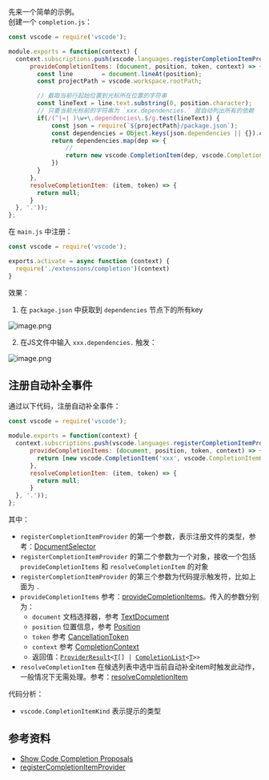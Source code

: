 先来一个简单的示例。<br />创建一个 `completion.js`：
```javascript
const vscode = require('vscode');

module.exports = function(context) {
  context.subscriptions.push(vscode.languages.registerCompletionItemProvider('javascript', {
      provideCompletionItems: (document, position, token, context) => {
        const line        = document.lineAt(position);
        const projectPath = vscode.workspace.rootPath;

        // 截取当前行起始位置到光标所在位置的字符串
        const lineText = line.text.substring(0, position.character);
        // 只要当前光标前的字符串为 `xxx.dependencies.` 就自动列出所有的依赖
        if(/(^|=| )\w+\.dependencies\.$/g.test(lineText)) {
            const json = require(`${projectPath}/package.json`);
            const dependencies = Object.keys(json.dependencies || {}).concat(Object.keys(json.devDependencies || {}));
            return dependencies.map(dep => {
                // 
                return new vscode.CompletionItem(dep, vscode.CompletionItemKind.Field);
            })
        }
      },
      resolveCompletionItem: (item, token) => {
        return null;
      }
  }, '.'));
};

```
在 `main.js` 中注册：
```javascript
const vscode = require('vscode');

exports.activate = async function (context) {
  require('./extensions/completion')(context)
}
```

效果：

1. 在 `package.json` 中获取到 `dependencies` 节点下的所有key

![image.png](https://cdn.nlark.com/yuque/0/2020/png/2213540/1603696531258-dc55c75b-3a98-4732-b202-5cdd9eea223c.png#align=left&display=inline&height=136&originHeight=136&originWidth=362&size=13789&status=done&style=none&width=362)

2. 在JS文件中输入 `xxx.dependencies.` 触发：

![image.png](https://cdn.nlark.com/yuque/0/2020/png/2213540/1603696503108-67bf6f1c-fd4e-41ea-bc8b-fa64a3777ed6.png#align=left&display=inline&height=84&originHeight=84&originWidth=708&size=9280&status=done&style=none&width=708)

<a name="tyfHv"></a>
## 注册自动补全事件
通过以下代码，注册自动补全事件：
```javascript
const vscode = require('vscode');

module.exports = function(context) {
  context.subscriptions.push(vscode.languages.registerCompletionItemProvider('javascript', {
      provideCompletionItems: (document, position, token, context) => {
        return [new vscode.CompletionItem('xxx', vscode.CompletionItemKind.Field)]
      },
      resolveCompletionItem: (item, token) => {
        return null;
      }
  }, '.'));
};
```
其中：

- `registerCompletionItemProvider` 的第一个参数，表示注册文件的类型，参考：[DocumentSelector](https://code.visualstudio.com/api/references/vscode-api#DocumentSelector)
- `registerCompletionItemProvider` 的第二个参数为一个对象，接收一个包括 `provideCompletionItems` 和 `resolveCompletionItem` 的对象
- `registerCompletionItemProvider` 的第三个参数为代码提示触发符，比如上面为 `.` 
- `provideCompletionItems` 参考：[provideCompletionItems](https://code.visualstudio.com/api/references/vscode-api#CompletionItemProvider.provideCompletionItems)。传入的参数分别为：
   - `document` 文档选择器，参考 [TextDocument](https://code.visualstudio.com/api/references/vscode-api#TextDocument)
   - `position` 位置信息，参考 [Position](https://code.visualstudio.com/api/references/vscode-api#Position)
   - `token` 参考 [CancellationToken](https://code.visualstudio.com/api/references/vscode-api#CancellationToken)
   - `context` 参考 [CompletionContext](https://code.visualstudio.com/api/references/vscode-api#CompletionContext)
   - 返回值：[`ProviderResult`](https://code.visualstudio.com/api/references/vscode-api#ProviderResult)`<`[`T`]()`[] | `[`CompletionList`](https://code.visualstudio.com/api/references/vscode-api#CompletionList)`<`[`T`]()`>>`
- `resolveCompletionItem` 在候选列表中选中当前自动补全item时触发此动作，一般情况下无需处理。参考：[resolveCompletionItem](https://code.visualstudio.com/api/references/vscode-api#CompletionItemProvider.resolveCompletionItem)

代码分析：

- `vscode.CompletionItemKind` 表示提示的类型


<a name="4drFB"></a>
## 参考资料

- [Show Code Completion Proposals](https://code.visualstudio.com/api/language-extensions/programmatic-language-features#show-code-completion-proposals)
- [registerCompletionItemProvider](https://code.visualstudio.com/api/references/vscode-api#window.registerCompletionItemProvider)
